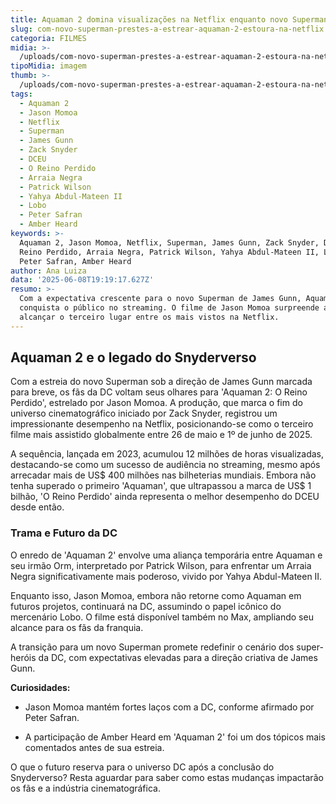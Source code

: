 ```yaml
---
title: Aquaman 2 domina visualizações na Netflix enquanto novo Superman se aproxima
slug: com-novo-superman-prestes-a-estrear-aquaman-2-estoura-na-netflix
categoria: FILMES
midia: >-
  /uploads/com-novo-superman-prestes-a-estrear-aquaman-2-estoura-na-netflix-thumb.jpg
tipoMidia: imagem
thumb: >-
  /uploads/com-novo-superman-prestes-a-estrear-aquaman-2-estoura-na-netflix-thumb.jpg
tags:
  - Aquaman 2
  - Jason Momoa
  - Netflix
  - Superman
  - James Gunn
  - Zack Snyder
  - DCEU
  - O Reino Perdido
  - Arraia Negra
  - Patrick Wilson
  - Yahya Abdul-Mateen II
  - Lobo
  - Peter Safran
  - Amber Heard
keywords: >-
  Aquaman 2, Jason Momoa, Netflix, Superman, James Gunn, Zack Snyder, DCEU, O
  Reino Perdido, Arraia Negra, Patrick Wilson, Yahya Abdul-Mateen II, Lobo,
  Peter Safran, Amber Heard
author: Ana Luiza
data: '2025-06-08T19:19:17.627Z'
resumo: >-
  Com a expectativa crescente para o novo Superman de James Gunn, Aquaman 2
  conquista o público no streaming. O filme de Jason Momoa surpreende ao
  alcançar o terceiro lugar entre os mais vistos na Netflix.
---
```


## Aquaman 2 e o legado do Snyderverso

Com a estreia do novo Superman sob a direção de James Gunn marcada para breve, os fãs da DC voltam seus olhares para 'Aquaman 2: O Reino Perdido', estrelado por Jason Momoa. A produção, que marca o fim do universo cinematográfico iniciado por Zack Snyder, registrou um impressionante desempenho na Netflix, posicionando-se como o terceiro filme mais assistido globalmente entre 26 de maio e 1º de junho de 2025.

A sequência, lançada em 2023, acumulou 12 milhões de horas visualizadas, destacando-se como um sucesso de audiência no streaming, mesmo após arrecadar mais de US$ 400 milhões nas bilheterias mundiais. Embora não tenha superado o primeiro 'Aquaman', que ultrapassou a marca de US$ 1 bilhão, 'O Reino Perdido' ainda representa o melhor desempenho do DCEU desde então.

### Trama e Futuro da DC

O enredo de 'Aquaman 2' envolve uma aliança temporária entre Aquaman e seu irmão Orm, interpretado por Patrick Wilson, para enfrentar um Arraia Negra significativamente mais poderoso, vivido por Yahya Abdul-Mateen II.

Enquanto isso, Jason Momoa, embora não retorne como Aquaman em futuros projetos, continuará na DC, assumindo o papel icônico do mercenário Lobo. O filme está disponível também no Max, ampliando seu alcance para os fãs da franquia.

A transição para um novo Superman promete redefinir o cenário dos super-heróis da DC, com expectativas elevadas para a direção criativa de James Gunn.

**Curiosidades:**

- Jason Momoa mantém fortes laços com a DC, conforme afirmado por Peter Safran.

- A participação de Amber Heard em 'Aquaman 2' foi um dos tópicos mais comentados antes de sua estreia.

O que o futuro reserva para o universo DC após a conclusão do Snyderverso? Resta aguardar para saber como estas mudanças impactarão os fãs e a indústria cinematográfica.
